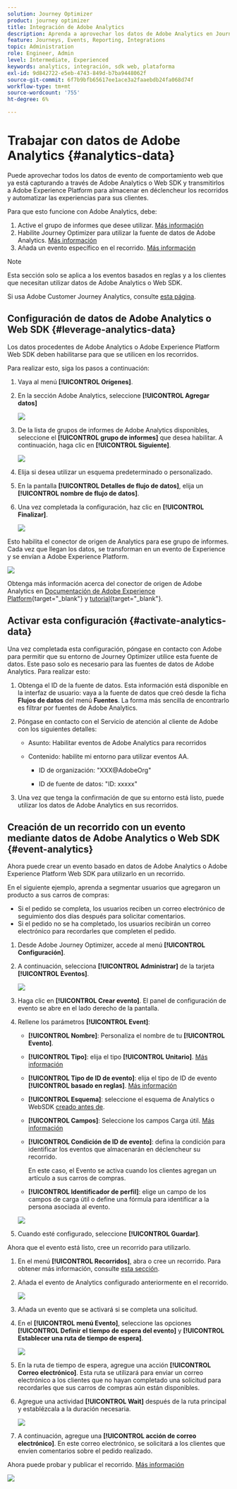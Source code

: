 ```yaml
---
solution: Journey Optimizer
product: journey optimizer
title: Integración de Adobe Analytics
description: Aprenda a aprovechar los datos de Adobe Analytics en Journey Optimizer
feature: Journeys, Events, Reporting, Integrations
topic: Administration
role: Engineer, Admin
level: Intermediate, Experienced
keywords: analytics, integración, sdk web, plataforma
exl-id: 9d842722-e5eb-4743-849d-b7ba9448062f
source-git-commit: 6f7b9bfb65617ee1ace3a2faaebdb24fa068d74f
workflow-type: tm+mt
source-wordcount: '755'
ht-degree: 6%

---
```


# Trabajar con datos de Adobe Analytics {#analytics-data}

Puede aprovechar todos los datos de evento de comportamiento web que ya está capturando a través de Adobe Analytics o Web SDK y transmitirlos a Adobe Experience Platform para almacenar en déclencheur los recorridos y automatizar las experiencias para sus clientes.

Para que esto funcione con Adobe Analytics, debe:

1. Active el grupo de informes que desee utilizar. [Más información](#leverage-analytics-data)
1. Habilite Journey Optimizer para utilizar la fuente de datos de Adobe Analytics. [Más información](#activate-analytics-data)
1. Añada un evento específico en el recorrido. [Más información](#event-analytic)

>[!NOTE]
>
>Esta sección solo se aplica a los eventos basados en reglas y a los clientes que necesitan utilizar datos de Adobe Analytics o Web SDK.
> 
>Si usa Adobe Customer Journey Analytics, consulte [esta página](../reports/cja-ajo.md).
>

## Configuración de datos de Adobe Analytics o Web SDK {#leverage-analytics-data}

Los datos procedentes de Adobe Analytics o Adobe Experience Platform Web SDK deben habilitarse para que se utilicen en los recorridos.

Para realizar esto, siga los pasos a continuación:

1. Vaya al menú **[!UICONTROL Orígenes]**.

1. En la sección Adobe Analytics, seleccione **[!UICONTROL Agregar datos]**

   ![](assets/ajo-aa_1.png)

1. De la lista de grupos de informes de Adobe Analytics disponibles, seleccione el **[!UICONTROL grupo de informes]** que desea habilitar. A continuación, haga clic en **[!UICONTROL Siguiente]**.

   ![](assets/ajo-aa_2.png)

1. Elija si desea utilizar un esquema predeterminado o personalizado.

1. En la pantalla **[!UICONTROL Detalles de flujo de datos]**, elija un **[!UICONTROL nombre de flujo de datos]**.

1. Una vez completada la configuración, haz clic en **[!UICONTROL Finalizar]**.

   ![](assets/ajo-aa_3.png)

Esto habilita el conector de origen de Analytics para ese grupo de informes. Cada vez que llegan los datos, se transforman en un evento de Experience y se envían a Adobe Experience Platform.

![](assets/ajo-aa_4.png)

Obtenga más información acerca del conector de origen de Adobe Analytics en [Documentación de Adobe Experience Platform](https://experienceleague.adobe.com/docs/experience-platform/sources/connectors/adobe-applications/analytics.html?lang=es){target="_blank"} y [tutorial](https://experienceleague.adobe.com/docs/experience-platform/sources/ui-tutorials/create/adobe-applications/analytics.html?lang=es){target="_blank"}.

## Activar esta configuración {#activate-analytics-data}

Una vez completada esta configuración, póngase en contacto con Adobe para permitir que su entorno de Journey Optimizer utilice esta fuente de datos. Este paso solo es necesario para las fuentes de datos de Adobe Analytics. Para realizar esto:

1. Obtenga el ID de la fuente de datos. Esta información está disponible en la interfaz de usuario: vaya a la fuente de datos que creó desde la ficha **Flujos de datos** del menú **Fuentes**. La forma más sencilla de encontrarlo es filtrar por fuentes de Adobe Analytics.
1. Póngase en contacto con el Servicio de atención al cliente de Adobe con los siguientes detalles:

   * Asunto: Habilitar eventos de Adobe Analytics para recorridos

   * Contenido: habilite mi entorno para utilizar eventos AA.

      * ID de organización: &quot;XXX@AdobeOrg&quot;

      * ID de fuente de datos: &quot;ID: xxxxx&quot;

1. Una vez que tenga la confirmación de que su entorno está listo, puede utilizar los datos de Adobe Analytics en sus recorridos.

## Creación de un recorrido con un evento mediante datos de Adobe Analytics o Web SDK {#event-analytics}

Ahora puede crear un evento basado en datos de Adobe Analytics o Adobe Experience Platform Web SDK para utilizarlo en un recorrido.

En el siguiente ejemplo, aprenda a segmentar usuarios que agregaron un producto a sus carros de compras:

* Si el pedido se completa, los usuarios reciben un correo electrónico de seguimiento dos días después para solicitar comentarios.
* Si el pedido no se ha completado, los usuarios recibirán un correo electrónico para recordarles que completen el pedido.

1. Desde Adobe Journey Optimizer, accede al menú **[!UICONTROL Configuración]**.

1. A continuación, selecciona **[!UICONTROL Administrar]** de la tarjeta **[!UICONTROL Eventos]**.

   ![](assets/ajo-aa_5.png)

1. Haga clic en **[!UICONTROL Crear evento]**. El panel de configuración de evento se abre en el lado derecho de la pantalla.

1. Rellene los parámetros **[!UICONTROL Event]**:

   * **[!UICONTROL Nombre]**: Personaliza el nombre de tu **[!UICONTROL Evento]**.
   * **[!UICONTROL Tipo]**: elija el tipo **[!UICONTROL Unitario]**. [Más información](../event/about-events.md)
   * **[!UICONTROL Tipo de ID de evento]**: elija el tipo de ID de evento **[!UICONTROL basado en reglas]**. [Más información](../event/about-events.md#event-id-type)
   * **[!UICONTROL Esquema]**: seleccione el esquema de Analytics o WebSDK [creado antes de](#leverage-analytics-data).
   * **[!UICONTROL Campos]**: Seleccione los campos Carga útil. [Más información](../event/about-creating.md#define-the-payload-fields)
   * **[!UICONTROL Condición de ID de evento]**: defina la condición para identificar los eventos que almacenarán en déclencheur su recorrido.

     En este caso, el Evento se activa cuando los clientes agregan un artículo a sus carros de compras.
   * **[!UICONTROL Identificador de perfil]**: elige un campo de los campos de carga útil o define una fórmula para identificar a la persona asociada al evento.

   ![](assets/ajo-aa_6.png)

1. Cuando esté configurado, seleccione **[!UICONTROL Guardar]**.

Ahora que el evento está listo, cree un recorrido para utilizarlo.

1. En el menú **[!UICONTROL Recorridos]**, abra o cree un recorrido. Para obtener más información, consulte [esta sección](../building-journeys/journey-gs.md).

1. Añada el evento de Analytics configurado anteriormente en el recorrido.

   ![](assets/ajo-aa_8.png)

1. Añada un evento que se activará si se completa una solicitud.

1. En el **[!UICONTROL menú Evento]**, seleccione las opciones **[!UICONTROL Definir el tiempo de espera del evento]** y **[!UICONTROL Establecer una ruta de tiempo de espera]**.

   ![](assets/ajo-aa_9.png)

1. En la ruta de tiempo de espera, agregue una acción **[!UICONTROL Correo electrónico]**. Esta ruta se utilizará para enviar un correo electrónico a los clientes que no hayan completado una solicitud para recordarles que sus carros de compras aún están disponibles.

1. Agregue una actividad **[!UICONTROL Wait]** después de la ruta principal y establézcala a la duración necesaria.

   ![](assets/ajo-aa_10.png)

1. A continuación, agregue una **[!UICONTROL acción de correo electrónico]**. En este correo electrónico, se solicitará a los clientes que envíen comentarios sobre el pedido realizado.

Ahora puede probar y publicar el recorrido. [Más información](../building-journeys/publishing-the-journey.md)

![](assets/ajo-aa_7.png)
